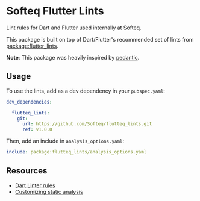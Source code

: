 # Softeq Flutter Lints

Lint rules for Dart and Flutter used internally at Softeq.

This package is built on top of Dart/Flutter's recommended set of lints from [package:flutter_lints](https://pub.dev/packages/flutter_lints).

**Note**: This package was heavily inspired by [pedantic](https://github.com/dart-lang/pedantic).

## Usage

To use the lints, add as a dev dependency in your `pubspec.yaml`:

```yaml
dev_dependencies:

  flutteq_lints:
    git:
      url: https://github.com/Softeq/flutteq_lints.git
      ref: v1.0.0
```

Then, add an include in `analysis_options.yaml`:

```yaml
include: package:flutteq_lints/analysis_options.yaml
```

## Resources

- [Dart Linter rules](https://dart.dev/tools/linter-rules)
- [Customizing static analysis](https://dart.dev/tools/analysis)
